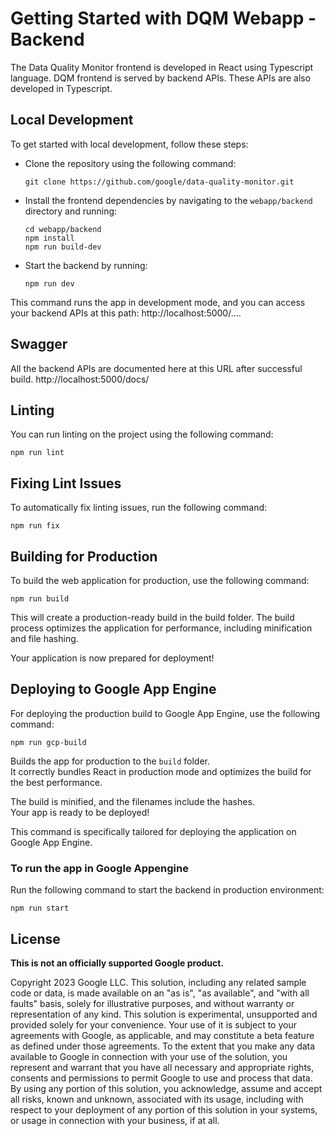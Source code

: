 # Getting Started with DQM Webapp - Backend

The Data Quality Monitor frontend is developed in React using Typescript language. DQM frontend is served by backend APIs. These APIs are also developed in Typescript.

## Local Development
To get started with local development, follow these steps:
* Clone the repository using the following command:
    ```
    git clone https://github.com/google/data-quality-monitor.git
    ```
* Install the frontend dependencies by navigating to the `webapp/backend` directory and running:
    ```
    cd webapp/backend
    npm install
    npm run build-dev
    ```
* Start the backend by running:
    ```
    npm run dev
    ```
This command runs the app in development mode, and you can access your backend APIs at this path: http://localhost:5000/....



## Swagger

All the backend APIs are documented here at this URL after successful build.
http://localhost:5000/docs/


## Linting
You can run linting on the project using the following command:
```
npm run lint
```

## Fixing Lint Issues
To automatically fix linting issues, run the following command:
```
npm run fix
```

## Building for Production
To build the web application for production, use the following command:
```
npm run build
```

This will create a production-ready build in the build folder. The build process optimizes the application for performance, including minification and file hashing.

Your application is now prepared for deployment!

## Deploying to Google App Engine
For deploying the production build to Google App Engine, use the following command:
```
npm run gcp-build
```

Builds the app for production to the `build` folder.\
It correctly bundles React in production mode and optimizes the build for the best performance.

The build is minified, and the filenames include the hashes.\
Your app is ready to be deployed!

This command is specifically tailored for deploying the application on Google App Engine.

### To run the app in Google Appengine

Run the following command to start the backend in production environment:
```
npm run start
```


## License

**This is not an officially supported Google product.**

Copyright 2023 Google LLC. This solution, including any related sample code or data, is made available on an "as is", "as available", and "with all faults" basis, solely for illustrative purposes, and without warranty or representation of any kind. This solution is experimental, unsupported and provided solely for your convenience. Your use of it is subject to your agreements with Google, as applicable, and may constitute a beta feature as defined under those agreements. To the extent that you make any data available to Google in connection with your use of the solution, you represent and warrant that you have all necessary and appropriate rights, consents and permissions to permit Google to use and process that data. By using any portion of this solution, you acknowledge, assume and accept all risks, known and unknown, associated with its usage, including with respect to your deployment of any portion of this solution in your systems, or usage in connection with your business, if at all.
